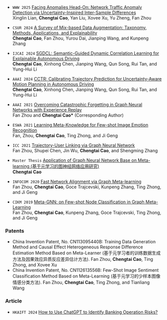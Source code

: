 <!-- ## Autonomous Driving

<div class='paper-box'><div class='paper-box-image'><div><div class="badge">IJCAI 2024</div><img src='images/IJCAI_2024.png' alt="sym" width="100%"></div></div>
<div class='paper-box-text' markdown="1">

[SGDCL: Semantic-Guided Dynamic Correlation Learning for Explainable Autonomous Driving](https://www.ijcai.org/proceedings/2024/66) <strong><span class='show_paper_citations' data='BbsnLQYAAAAJ:roLk4NBRz8UC'></span></strong> [**[Project]**](https://github.com/ChengtaiCao/SGDCL)  
**Chengtai Cao**, Xinhong Chen, Jianping Wang, Qun Song, Rui Tan, and Yung-Hui Li

- This work introduces SGDCL, a novel approach for explainable autonomous driving. SGDCL addresses critical shortcomings of existing methods via a semantic-guided learning module and a dynamic correlation learning module to learn category-specific features and model their interplay. Furthermore, we propose a novel loss item that leverages fine-grained co-occurrence statistics to regularize model training. Our comprehensive evaluation of two benchmarks demonstrates its effectiveness, surpassing seven state-of-the-art baselines and a large vision-language model. SGDCL improves prediction performance by a large margin and offers interpretable attention scores, enhancing the explainability and transparency of autonomous driving systems. 
</div>
</div>

<div class='paper-box'><div class='paper-box-image'><div><div class="badge">AAAI 2024</div><img src='images/AAAI_2024.png' alt="sym" width="100%"></div></div>
<div class='paper-box-text' markdown="1">

[CCTR: Calibrating Trajectory Prediction for Uncertainty-Aware Motion Planning in Autonomous Driving](https://ojs.aaai.org/index.php/AAAI/article/view/30085) <strong><span class='show_paper_citations' data='BbsnLQYAAAAJ:_FxGoFyzp5QC'></span></strong>  
**Chengtai Cao**, Xinhong Chen, Jianping Wang, Qun Song, Rui Tan, and Yung-Hui Li

- This paper presents a novel CCTR framework to address the challenge of proper uncertainty calibration in trajectory prediction models, improving their reliability. CCTR offers a solution by introducing a calibration-oriented regularizer to align predicted variances with ground truth divergence and generating tailor-made temperature scalers for each prediction based on context and historical information. Extensive experiments demonstrate the superiority of CCTR over various baselines in uncertainty estimation and downstream planning tasks, leading to better-calibrated predictions and more trustworthy planning. Moreover, the ablation studies show the effectiveness of each component, with in-depth empirical analysis verifying CCTR's desirable properties. Future work can exploit more advanced post-processing modules to further improve calibration quality. 
</div>
</div>

## Continual Learning
<div class='paper-box'><div class='paper-box-image'><div><div class="badge">AAAI 2021</div><img src='images/AAAI_2021.png' alt="sym" width="100%"></div></div>
<div class='paper-box-text' markdown="1">

[Overcoming Catastrophic Forgetting in Graph Neural Networks with Experience Replay](https://ojs.aaai.org/index.php/AAAI/article/view/16602) <strong><span class='show_paper_citations' data='BbsnLQYAAAAJ:2osOgNQ5qMEC'></span></strong>  
Fan Zhou and **Chengtai Cao\*** (Corresponding Author)

- In this paper, we propose a dedicated continual learning method for graph neural networks, which is to our best
knowledge the first attempt along this line. Specifically, we design a topology-aware weight preserving module which explicitly captures the topological information of graphs and measures the importance of the network’s parameters based on the task-related loss function and the topological information. When learning a new task, changes to the important parameters will be penalized to remember old tasks. Moreover, the proposed approach can be readily extended to arbitrary GNNs. The extensive experiments on both node-level tasks and graph-level one demonstrates the effectiveness and applicability of the proposed continual learning method on the graph domain.
</div>
</div>

## Meta-Learning
<div class='paper-box'><div class='paper-box-image'><div><div class="badge">INFOCOM 2020</div><img src='images/INFOCOM_2020.png' alt="sym" width="100%"></div></div>
<div class='paper-box-text' markdown="1">

[Fast Network Alignment via Graph Meta-learning](https://ieeexplore.ieee.org/abstract/document/9155456) <strong><span class='show_paper_citations' data='BbsnLQYAAAAJ:u-x6o8ySG0sC'></span></strong>  
Fan Zhou, **Chengtai Cao**, Goce Trajcevski, Kunpeng Zhang, Ting Zhong, and Ji Geng.

- In this paper, we recast the network alignment (NA) problem as a one-shot classification problem and presented an effective and efficient meta-learning based model for addressing this task, providing a new perspective. The proposed Meta-NA is a flexible and general framework that can significantly improve the NA accuracy and reduce the computational overheads. As our future work, one immediate extension is to incorporate the auxiliary information for more accurate network alignment. In addition, leveraging Meta-NA we plan to tackle another interesting topic – the network alignment without structural information – e.g., linking the anchor nodes across locationbased social networks with only the footprints of users available.
</div>
</div>


<div class='paper-box'><div class='paper-box-image'><div><div class="badge">CIKM 2019</div><img src='images/CIKM_2019.png' alt="sym" width="100%"></div></div>
<div class='paper-box-text' markdown="1">

[Meta-GNN: on Few-shot Node Classification in Graph Meta-Learning](https://dl.acm.org/doi/abs/10.1145/3357384.3358106) <strong><span class='show_paper_citations' data='BbsnLQYAAAAJ:u5HHmVD_uO8C'></span></strong>  [**[Project]**](https://github.com/ChengtaiCao/Meta-GNN)  
Fan Zhou, **Chengtai Cao**, Kunpeng Zhang, Goce Trajcevski, Ting Zhong, and Ji Geng

- We have presented a generic graph meta-learning framework for few-shot node classification that leverages meta-learning mechanism to learn better parameter initialization of GNNs. The proposed Meta-GNN model can adapt well to new learning tasks (even new classes) with few labeled samples and significantly improves the performance in the context of few-shot node classification under meta-learning paradigm. Encouraging results have been obtained on three widely used datasets. In our future work, we would like to extend our framework to address more challenging problems such as few-shot graph classification and zero-shot node classification.
</div>
</div>


## Graph Neural Network
<div class='paper-box'><div class='paper-box-image'><div><div class="badge">ICC 2024</div><img src='images/ICC_2021.png' alt="sym" width="100%"></div></div>
<div class='paper-box-text' markdown="1">

[Trajectory-User Linking via Graph Neural Network](https://ieeexplore.ieee.org/abstract/document/9500836) <strong><span class='show_paper_citations' data='BbsnLQYAAAAJ:qjMakFHDy7sC'></span></strong>  
Fan Zhou, Shupei Chen, Jin Wu, **Chengtai Cao**, and Shengming Zhang

- This paper presented a general graph construction method to generate a check-in graph from massive trajectory data while modeling geographical features associated with users’ checkins and temporal moving intentions. We also proposed an effective and efficient model GNNTUL to address the human mobility discrimination problem by utilizing graph neural networks to capture higher-order spatio-temporal information, as well as the implicit transition patterns between check-ins from the constructed graph. Extensive experiments have been conducted on real-world LBSN data, and the results prove that our method can successfully enhance TUL performance and improve mobility learning efficiency.
</div>
</div>


## Survey
<div class='paper-box'><div class='paper-box-image'><div><div class="badge">CSUR 2024</div><img src='images/CSUR_2024.png' alt="sym" width="100%"></div></div>
<div class='paper-box-text' markdown="1">

[A Survey of Mix-based Data Augmentation: Taxonomy, Methods, Applications, and Explainability](https://dl.acm.org/doi/pdf/10.1145/3696206) <strong><span class='show_paper_citations' data='BbsnLQYAAAAJ:ufrVoPGSRksC'></span></strong> [**[Project]**](https://github.com/ChengtaiCao/Awesome-Mix)
**Chengtai Cao**, Fan Zhou, Yurou Dai, Jianping Wang, and Kunpeng Zhang

- Data augmentation (DA) is indispensable in modern machine learning and deep neural networks. The basic idea of DA is to construct new training data to improve the model's generalization by adding slightly disturbed versions of existing data or synthesizing new data. This survey comprehensively reviews a crucial subset of DA techniques, namely Mix-based Data Augmentation (MixDA), which generates novel samples by combining multiple examples. In contrast to traditional DA approaches that operate on single samples or entire datasets, MixDA stands out due to its effectiveness, simplicity, computational efficiency, theoretical foundation, and broad applicability. We begin by introducing a novel taxonomy that categorizes MixDA into Mixup-based, Cutmix-based, and mixture approaches based on a hierarchical perspective of the data mixing operation. Subsequently, we provide an in-depth review of various MixDA techniques, focusing on their underlying motivations. Owing to its versatility, MixDA has penetrated a wide range of applications, which we also thoroughly investigate in this survey. Moreover, we delve into the underlying mechanisms of MixDA's effectiveness by examining its impact on model generalization and calibration while providing insights into the model's behavior by analyzing the inherent properties of MixDA. Finally, we recapitulate the critical findings and fundamental challenges of current MixDA studies while outlining the potential directions for future works. Different from previous related surveys that focus on DA approaches in specific domains (e.g., computer vision and natural language processing) or only review a limited subset of MixDA studies, we are the first to provide a systematical survey of MixDA, covering its taxonomy, methodology, application, and explainability. Furthermore, we provide promising directions for researchers interested in this exciting area.
</div>
</div>


## Thesis
<div class='paper-box'><div class='paper-box-image'><div><div class="badge">Master Thesis</div><img src='images/Thesis_2021.png' alt="sym" width="100%"></div></div>
<div class='paper-box-text' markdown="1">

[Application of Graph Neural Network Base on Meta-learning (基于元学习的图神经网络应用研究)](https://www.cnki.net/KCMS/detail/detail.aspx?dbcode=CMFD&dbname=CMFD202201&filename=1021748039.nh&uniplatform=OVERSEA&v=IOm4_go2JbG-GNi8-6GuC3ojIq6MirrxrsNc1rpnfKBFRkaFM-K-aTiPvlKkOh41)  
**Chengtai Cao**

- With the advancement of machine learning and deep learning, graph structure data learning has gained significant attention from researchers. Graph data is prevalent in applications like social networks, citation networks, and biomolecules, leading to various graph learning models such as graph convolutional neural networks. However, existing methods face challenges: poor generalization, difficulty learning from few samples, inability to learn to learn, and low model efficiency. To address these issues, this research proposes two methods: Meta-GNN and Meta-NA. Meta-GNN focuses on few-shot node classification, using meta-learning to achieve good model initialization. Meta-NA approaches network alignment as a few-shot inter-network node classification problem, mapping nodes from multiple graphs into a shared metric space. Experimental results on real-world benchmarks demonstrate that both proposed methods outperform existing baselines in their respective applications.

</div>
</div>

## Others
<div class='paper-box'><div class='paper-box-image'><div><div class="badge">ESWA 2021</div><img src='images/ESWA_2021.png' alt="sym" width="100%"></div></div>
<div class='paper-box-text' markdown="1">

[Learning Meta-Knowledge for Few-shot Image Emotion Recognition](https://www.sciencedirect.com/science/article/abs/pii/S0957417420309830) <strong><span class='show_paper_citations' data='BbsnLQYAAAAJ:9yKSN-GCB0IC'></span></strong>  
Fan, Zhou, **Chengtai Cao**, Ting Zhong, and Ji Geng.

- In this research, we propose a generic meta-learning framework for the few-shot image emotion classification, called Meta-IEC, which provides the capability of well adapting or generalizing to new classes that have not been encountered before, and transferring to a new dataset where labels are completely different and only very few labeled examples are available. To capture the uncertainty and ambiguity during meta-testing, we implement a hierarchical Bayesian graphical model to understand latent relationships among various parameters between meta-training and meta-testing. Extensive experiments conducted on three publicly available datasets show that our proposed model outperforms several state-of-the-art baselines ranging from feature-engineering oriented to deep learning based. In addition, the study also demonstrates the impact of various factors on the model performance, such as the Meta-IEC framework, the network architecture, the hyperparameters, and the choice of labels in meta-training and meta-testing.
</div>
</div> -->

- ``WWW 2025`` [Facing Anomalies Head-On: Network Traffic Anomaly Detection via Uncertainty-Inspired Inter-Sample Differences](https://dl.acm.org/doi/pdf/10.1145/3696410.3714621)  
Xinglin Lian, **Chengtai Cao**, Yan Liu, Xovee Xu, Yu Zheng, Fan Zhou

- ``CSUR 2024`` [A Survey of Mix-based Data Augmentation: Taxonomy, Methods, Applications, and Explainability](https://dl.acm.org/doi/pdf/10.1145/3696206)  
**Chengtai Cao**, Fan Zhou, Yurou Dai, Jianping Wang, and Kunpeng Zhang

- ``IJCAI 2024`` [SGDCL: Semantic-Guided Dynamic Correlation Learning for Explainable Autonomous Driving](https://www.ijcai.org/proceedings/2024/66)  
**Chengtai Cao**, Xinhong Chen, Jianping Wang, Qun Song, Rui Tan, and Yung-Hui Li

- ``AAAI 2024`` [CCTR: Calibrating Trajectory Prediction for Uncertainty-Aware Motion Planning in Autonomous Driving](https://ojs.aaai.org/index.php/AAAI/article/view/30085)  
**Chengtai Cao**, Xinhong Chen, Jianping Wang, Qun Song, Rui Tan, and Yung-Hui Li

- ``AAAI 2021`` [Overcoming Catastrophic Forgetting in Graph Neural Networks with Experience Replay](https://ojs.aaai.org/index.php/AAAI/article/view/16602)  
Fan Zhou and **Chengtai Cao\*** (Corresponding Author)

- ``ESWA 2021`` [Learning Meta-Knowledge for Few-shot Image Emotion Recognition](https://www.sciencedirect.com/science/article/abs/pii/S0957417420309830)  
Fan, Zhou, **Chengtai Cao**, Ting Zhong, and Ji Geng

- ``ICC 2021`` [Trajectory-User Linking via Graph Neural Network](https://ieeexplore.ieee.org/abstract/document/9500836)  
Fan Zhou, Shupei Chen, Jin Wu, **Chengtai Cao**, and Shengming Zhang

- ``Master Thesis`` [Application of Graph Neural Network Base on Meta-learning (基于元学习的图神经网络应用研究)](https://www.cnki.net/KCMS/detail/detail.aspx?dbcode=CMFD&dbname=CMFD202201&filename=1021748039.nh&uniplatform=OVERSEA&v=IOm4_go2JbG-GNi8-6GuC3ojIq6MirrxrsNc1rpnfKBFRkaFM-K-aTiPvlKkOh41)  
**Chengtai Cao**

- ``INFOCOM 2020`` [Fast Network Alignment via Graph Meta-learning](https://ieeexplore.ieee.org/abstract/document/9155456)  
Fan Zhou, **Chengtai Cao**, Goce Trajcevski, Kunpeng Zhang, Ting Zhong, and Ji Geng

- ``CIKM 2019`` [Meta-GNN: on Few-shot Node Classification in Graph Meta-Learning](https://dl.acm.org/doi/abs/10.1145/3357384.3358106)  
Fan Zhou, **Chengtai Cao**, Kunpeng Zhang, Goce Trajcevski, Ting Zhong, and Ji Geng
  

### Patents
- China Invention Patent, No. CN113095440B: Training Data Generation Method and Causal Effect Heterogeneous Response Difference Estimation Method Based on Meta-Learner (基于元学习者的训练数据生成方法及因果效应异质反应差异估计方法). Fan Zhou, **Chengtai Cao**, Ting Zhong, and Xovee Xu
- China Invention Patent, No. CN112613556B: Few-Shot Image Sentiment Classification Method Based on Meta-Learning (基于元学习的少样本图像情感分类方法). Fan Zhou, **Chengtai Cao**, Ting Zhong, and Tianliang Wang


### Article
- ``HKAIFT 2024`` [How to Use ChatGPT to Identify Banking Operation Risks?](https://hkaift.com/how-to-use-chatgpt-to-identify-banking-operation-risks/)  